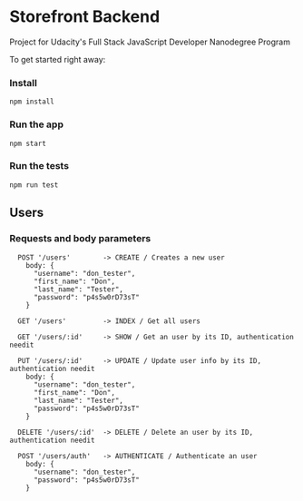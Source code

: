 # Storefront Backend
Project for Udacity's Full Stack JavaScript Developer Nanodegree Program

To get started right away:

### Install

    npm install

### Run the app

    npm start

### Run the tests

    npm run test
## Users
### Requests and body parameters

      POST '/users'        -> CREATE / Creates a new user
        body: {
          "username": "don_tester",
          "first_name": "Don",
          "last_name": "Tester",
          "password": "p4s5w0rD73sT"
        }

      GET '/users'         -> INDEX / Get all users

      GET '/users/:id'     -> SHOW / Get an user by its ID, authentication needit

      PUT '/users/:id'     -> UPDATE / Update user info by its ID, authentication needit
        body: {
          "username": "don_tester",
          "first_name": "Don",
          "last_name": "Tester",
          "password": "p4s5w0rD73sT"
        }

      DELETE '/users/:id'  -> DELETE / Delete an user by its ID, authentication needit

      POST '/users/auth'   -> AUTHENTICATE / Authenticate an user
        body: {
          "username": "don_tester",
          "password": "p4s5w0rD73sT"
        }

